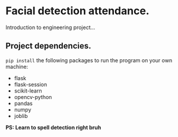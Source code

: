 # Facial detection attendance.
Introduction to engineering project...

## Project dependencies.
`pip install` the following packages to run the program on your own machine:
- flask
- flask-session
- scikit-learn
- opencv-python
- pandas
- numpy
- joblib
<b>
PS: Learn to spell detection right bruh
